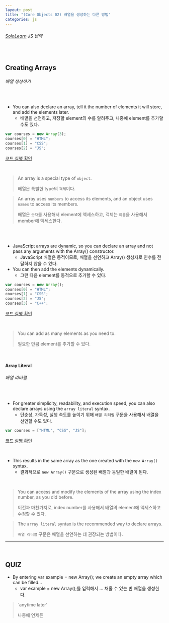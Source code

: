 ```yaml
---
layout: post
title: "(Core Objects 02) 배열을 생성하는 다른 방법"
categories: js
---
```


###### [SoloLearn](https://www.sololearn.com/) JS 번역

<br>

## Creating Arrays

###### 배열 생성하기

<br>

- You can also declare an array, tell it the number of elements it will store, and add the elements later.
  - 배열을 선언하고, 저장할 element의 수를 알려주고, 나중에 element를 추가할 수도 있다.

```js
var courses = new Array(3);
courses[0] = "HTML";
courses[1] = "CSS";
courses[2] = "JS";
```

[코드 실행 확인](https://code.sololearn.com/696/#js)

<br>

> An array is a special type of `object`.
>
> 배열은 특별한 type의 `객체`이다.

> An array uses `numbers` to access its elements, and an object uses `names` to access its members.
>
> 배열은 `숫자`를 사용해서 element에 액세스하고, 객체는 `이름`을 사용해서 member에 액세스한다.

<br>

<br>

- JavaScript arrays are dynamic, so you can declare an array and not pass any arguments with the Array() constructor.
  - JavaScript 배열은 동적이므로, 배열을 선언하고 Array() 생성자로 인수를 전달하지 않을 수 있다.
- You can then add the elements dynamically.
  - 그런 다음 element를 동적으로 추가할 수 있다.

```js
var courses = new Array();
courses[0] = "HTML";
courses[1] = "CSS";
courses[2] = "JS";
courses[3] = "C++";
```

[코드 실행 확인](https://code.sololearn.com/695/#js)

<br>

> You can add as many elements as you need to.
>
> 필요한 만큼 element를 추가할 수 있다.

<br>

#### Array Literal

###### 배열 리터럴

<br>

- For greater simplicity, readability, and execution speed, you can also declare arrays using the `array literal` syntax.
  - 단순성, 가독성, 실행 속도를 높이기 위해 `배열 리터럴` 구문을 사용해서 배열을 선언할 수도 있다.

```js
var courses = ["HTML", "CSS", "JS"];
```

[코드 실행 확인](https://code.sololearn.com/697/#js)

<br>

- This results in the same array as the one created with the `new Array()` syntax.
  - 결과적으로 `new Array()` 구문으로 생성된 배열과 동일한 배열이 된다.

<br>

> You can access and modify the elements of the array using the index number, as you did before.
>
> 이전과 마찬가지로, index number를 사용해서 배열의 element에 액세스하고 수정할 수 있다.

> The `array literal` syntax is the recommended way to declare arrays.
>
> `배열 리터럴` 구문은 배열을 선언하는 데 권장되는 방법이다.

------

<br>

## QUIZ

- By entering var example = new Array(); we create an empty array which can be filled...
  - var example = new Array();를 입력해서 ... 채울 수 있는 빈 배열을 생성한다.

> `anytime later'
>
> 나중에 언제든

<br>
